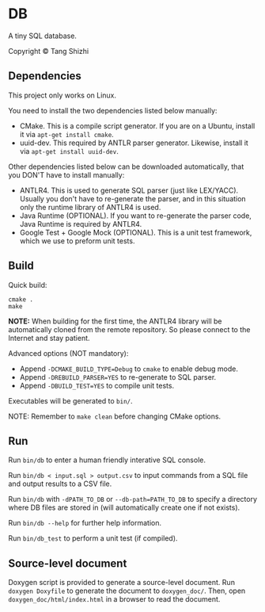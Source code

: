 # DB

A tiny SQL database.

Copyright © Tang Shizhi

## Dependencies

This project only works on Linux.

You need to install the two dependencies listed below manually:

- CMake. This is a compile script generator. If you are on a Ubuntu, install it via `apt-get install cmake`.
- uuid-dev. This required by ANTLR parser generator. Likewise, install it via `apt-get install uuid-dev`.

Other dependencies listed below can be downloaded automatically, that you DON'T have to install manually:

- ANTLR4. This is used to generate SQL parser (just like LEX/YACC). Usually you don't have to re-generate the parser, and in this situation only the runtime library of ANTLR4 is used.
- Java Runtime (OPTIONAL). If you want to re-generate the parser code, Java Runtime is required by ANTLR4.
- Google Test + Google Mock (OPTIONAL). This is a unit test framework, which we use to preform unit tests.

## Build

Quick build:

```
cmake .
make
```

**NOTE:** When building for the first time, the ANTLR4 library will be automatically cloned from the remote repository. So please connect to the Internet and stay patient.

Advanced options (NOT mandatory):

- Append `-DCMAKE_BUILD_TYPE=Debug` to `cmake` to enable debug mode.
- Append `-DREBUILD_PARSER=YES` to re-generate to SQL parser.
- Append `-DBUILD_TEST=YES` to compile unit tests.

Executables will be generated to `bin/`.

NOTE: Remember to `make clean` before changing CMake options.

## Run

Run `bin/db` to enter a human friendly interative SQL console.

Run `bin/db < input.sql > output.csv` to input commands from a SQL file and output results to a CSV file.

Run `bin/db` with `-dPATH_TO_DB` or `--db-path=PATH_TO_DB` to specify a directory where DB files are stored in (will automatically create one if not exists).

Run `bin/db --help` for further help information.

Run `bin/db_test` to perform a unit test (if compiled).

## Source-level document

Doxygen script is provided to generate a source-level document. Run `doxygen Doxyfile` to generate the document to `doxygen_doc/`. Then, open `doxygen_doc/html/index.html` in a browser to read the document.

